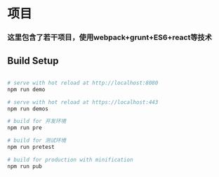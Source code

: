 # 项目
### 这里包含了若干项目，使用webpack+grunt+ES6+react等技术
## Build Setup

``` bash

# serve with hot reload at http://localhost:8080
npm run demo

# serve with hot reload at https://localhost:443
npm run demos

# build for 开发环境
npm run pre

# build for 测试环境
npm run pretest

# build for production with minification
npm run pub
```

